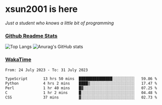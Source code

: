 # xsun2001 is here

*Just a student who knows a little bit of programming*

### [Github Readme Stats](https://github.com/anuraghazra/github-readme-stats)

![Top Langs](https://github-readme-stats.vercel.app/api/top-langs/?username=xsun2001&layout=compact&theme=radical) ![Anurag's GitHub stats](https://github-readme-stats.vercel.app/api?username=xsun2001&show_icons=true&theme=radical)

### [WakaTime](https://wakatime.com)

<!--START_SECTION:waka-->

```txt
From: 24 July 2023 - To: 31 July 2023

TypeScript       13 hrs 50 mins  ███████████████░░░░░░░░░░   59.86 %
Python           4 hrs 2 mins    ████▒░░░░░░░░░░░░░░░░░░░░   17.47 %
Perl             1 hr 40 mins    █▓░░░░░░░░░░░░░░░░░░░░░░░   07.25 %
C                1 hr 2 mins     █░░░░░░░░░░░░░░░░░░░░░░░░   04.48 %
CSS              37 mins         ▓░░░░░░░░░░░░░░░░░░░░░░░░   02.73 %
```

<!--END_SECTION:waka-->
